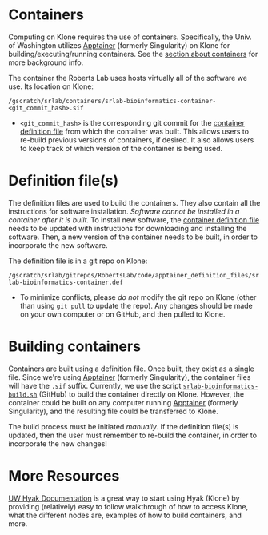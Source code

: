 # Containers

Computing on Klone requires the use of containers. Specifically, the Univ. of Washington utilizes [Apptainer](https://apptainer.org/docs/user/main/introduction.html) (formerly Singularity) on Klone for building/executing/running containers. See the [section about containers](./klone_containers.md) for more background info.

The container the Roberts Lab uses hosts virtually all of the software we use. Its location on Klone:

`/gscratch/srlab/containers/srlab-bioinformatics-container-<git_commit_hash>.sif`

- `<git_commit_hash>` is the corresponding git commit for the [container definition file](https://github.com/RobertsLab/code/blob/master/apptainer_definition_files/srlab-bioinformatics-container.def) from which the container was built. This allows users to re-build previous versions of containers, if desired. It also allows users to keep track of which version of the container is being used.

# Definition file(s)

The definition files are used to build the containers. They also contain all the instructions for software installation. _Software cannot be installed in a container after it is built._ To install new software, the [container definition file](https://github.com/RobertsLab/code/blob/master/apptainer_definition_files/srlab-bioinformatics-container.def) needs to be updated with instructions for downloading and installing the software. Then, a new version of the container needs to be built, in order to incorporate the new software.

The definition file is in a git repo on Klone:

`/gscratch/srlab/gitrepos/RobertsLab/code/apptainer_definition_files/srlab-bioinformatics-container.def`

- To minimize conflicts, please _do not_ modify the git repo on Klone (other than using `git pull` to update the repo). Any changes should be made on your own computer or on GitHub, and then pulled to Klone.

# Building containers

Containers are built using a definition file. Once built, they exist as a single file. Since we're using [Apptainer](https://apptainer.org/docs/user/main/introduction.html) (formerly Singularity), the container files will have the `.sif` suffix. Currently, we use the script [`srlab-bioinformatics-build.sh`](https://github.com/RobertsLab/code/blob/master/apptainer_definition_files/srlab-bioinformatics-build.sh) (GitHub) to build the container directly on Klone. However, the container could be built on any computer running [Apptainer](https://apptainer.org/docs/user/main/introduction.html) (formerly Singularity), and the resulting file could be transferred to Klone. 

The build process must be initiated _manually_. If the definition file(s) is updated, then the user must remember to re-build the container, in order to incorporate the new changes!

# More Resources

[UW Hyak Documentation](https://hyak.uw.edu/docs) is a great way to start using Hyak (Klone) by providing (relatively) easy to follow walkthrough of how to access Klone, what the different nodes are, examples of how to build containers, and more.